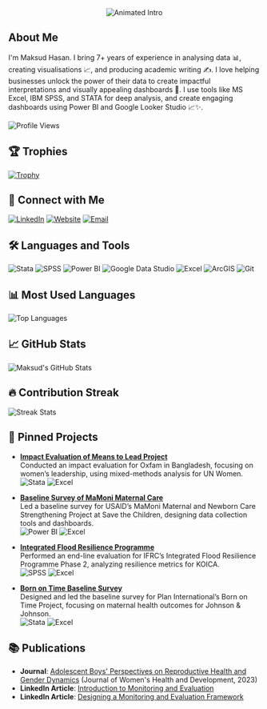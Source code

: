 <div align="center">
  <img src="https://readme-typing-svg.herokuapp.com?font=Fira+Code&size=30&pause=1000&color=2EA043&center=true&vCenter=true&width=600&lines=Hi+I'm+Md.+Maksud-Ul+Hasan;Data-Analyst+Visualization+Expert;Power BI+Looker+Studio+MS Excel" alt="Animated Intro" />
</div>

## About Me
I'm Maksud Hasan. I bring 7+ years of experience in analysing data 📊, creating visualisations 📈, and producing academic writing ✍️. I love helping businesses unlock the power of their data to create impactful interpretations and visually appealing dashboards 🧮. I use tools like MS Excel, IBM SPSS, and STATA for deep analysis, and create engaging dashboards using Power BI and Google Looker Studio 📈✨.

![Profile Views](https://img.shields.io/badge/Profile%20Views-Coming%20Soon-blue)

## 🏆 Trophies
[![Trophy](https://github-profile-trophy.vercel.app/?username=Maksud-Hasan&theme=dracula)](https://github.com/ryo-ma/github-profile-trophy)

## 📱 Connect with Me
[![LinkedIn](https://img.shields.io/badge/-LinkedIn-0A66C2?logo=linkedin&logoColor=white)](https://linkedin.com/in/maksudsoc)
[![Website](https://img.shields.io/badge/-Website-000000?logo=google&logoColor=white)](https://artlab-bd.com/teams/maksud-hasan)
[![Email](https://img.shields.io/badge/-Email-D14836?logo=gmail&logoColor=white)](mailto:maksudsoc@gmail.com)

## 🛠️ Languages and Tools
![Stata](https://img.shields.io/badge/-Stata-1E4A7D?logo=stata&logoColor=white)
![SPSS](https://img.shields.io/badge/-SPSS-013366?logo=ibm&logoColor=white)
![Power BI](https://img.shields.io/badge/-Power%20BI-F2C811?logo=powerbi&logoColor=black)
![Google Data Studio](https://img.shields.io/badge/-Google%20Data%20Studio-F9AB00?logo=google&logoColor=white)
![Excel](https://img.shields.io/badge/-Excel-217346?logo=microsoft-excel&logoColor=white)
![ArcGIS](https://img.shields.io/badge/-ArcGIS-2E7D32?logo=arcgis&logoColor=white)
![Git](https://img.shields.io/badge/-Git-F05032?logo=git&logoColor=white)

## 📊 Most Used Languages
![Top Languages](https://github-readme-stats.vercel.app/api/top-langs/?username=Maksud-Hasan&layout=compact&theme=dracula)

## 📈 GitHub Stats
![Maksud's GitHub Stats](https://github-readme-stats.vercel.app/api?username=Maksud-Hasan&show_icons=true&theme=dracula)

## 🔥 Contribution Streak
![Streak Stats](https://github-readme-streak-stats.herokuapp.com/?user=Maksud-Hasan&theme=dracula)

## 📌 Pinned Projects
- **[Impact Evaluation of Means to Lead Project](https://github.com/Maksud-Hasan/Means-to-Lead-Evaluation)**  
  Conducted an impact evaluation for Oxfam in Bangladesh, focusing on women’s leadership, using mixed-methods analysis for UN Women.  
  ![Stata](https://img.shields.io/badge/-Stata-1E4A7D?logo=stata&logoColor=white) ![Excel](https://img.shields.io/badge/-Excel-217346?logo=microsoft-excel&logoColor=white)

- **[Baseline Survey of MaMoni Maternal Care](https://github.com/Maksud-Hasan/MaMoni-Baseline-Survey)**  
  Led a baseline survey for USAID’s MaMoni Maternal and Newborn Care Strengthening Project at Save the Children, designing data collection tools and dashboards.  
  ![Power BI](https://img.shields.io/badge/-Power%20BI-F2C811?logo=powerbi&logoColor=black) ![Excel](https://img.shields.io/badge/-Excel-217346?logo=microsoft-excel&logoColor=white)

- **[Integrated Flood Resilience Programme](https://github.com/Maksud-Hasan/Flood-Resilience-Evaluation)**  
  Performed an end-line evaluation for IFRC’s Integrated Flood Resilience Programme Phase 2, analyzing resilience metrics for KOICA.  
  ![SPSS](https://img.shields.io/badge/-SPSS-013366?logo=ibm&logoColor=white) ![Excel](https://img.shields.io/badge/-Excel-217346?logo=microsoft-excel&logoColor=white)

- **[Born on Time Baseline Survey](https://github.com/Maksud-Hasan/Born-on-Time-Survey)**  
  Designed and led the baseline survey for Plan International’s Born on Time Project, focusing on maternal health outcomes for Johnson & Johnson.  
  ![Stata](https://img.shields.io/badge/-Stata-1E4A7D?logo=stata&logoColor=white) ![Excel](https://img.shields.io/badge/-Excel-217346?logo=microsoft-excel&logoColor=white)

## 📚 Publications
- **Journal**: [Adolescent Boys' Perspectives on Reproductive Health and Gender Dynamics](https://fortunejournals.com/abstract/adolescent-boys39-perspectives) (Journal of Women's Health and Development, 2023)
- **LinkedIn Article**: [Introduction to Monitoring and Evaluation](https://www.linkedin.com/pulse/introduction-monitoring-evaluation-maksud-hasan-pmd-pro)
- **LinkedIn Article**: [Designing a Monitoring and Evaluation Framework](https://www.linkedin.com/pulse/designing-monitoring-evaluation-framework-maksud-hasan-pmd-pro)

